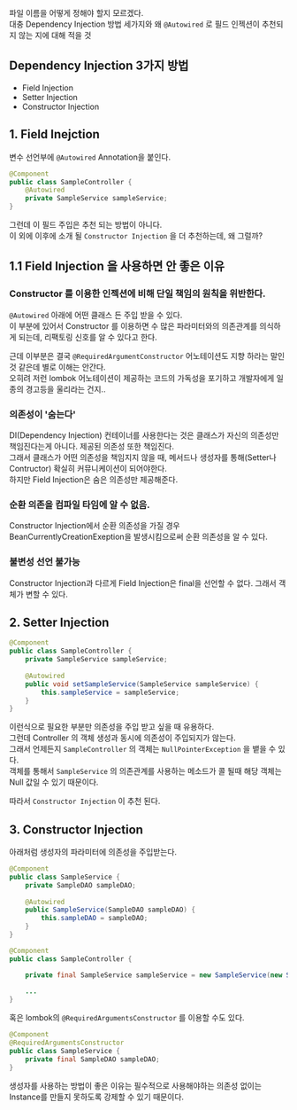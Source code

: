 
파일 이름을 어떻게 정해야 할지 모르겠다. </br>
대충 Dependency Injection 방법 세가지와 왜 `@Autowired` 로 필드 인젝션이 추천되지 않는 지에 대해 적을 것


## Dependency Injection 3가지 방법
- Field Injection
- Setter Injection
- Constructor Injection


## 1. Field Inejction

변수 선언부에 `@Autowired` Annotation을 붙인다.

```java
@Component
public class SampleController {
    @Autowired
    private SampleService sampleService;
}
```

그런데 이 필드 주입은 추천 되는 방법이 아니다. </br>
이 외에 이후에 소개 될 `Constructor Injection` 을 더 추천하는데, 왜 그럴까? </br>

## 1.1 Field Injection 을 사용하면 안 좋은 이유

### Constructor 를 이용한 인젝션에 비해 단일 책임의 원칙을 위반한다.
`@Autowired` 아래에 어떤 클래스 든 주입 받을 수 있다. </br>
이 부분에 있어서 Constructor 를 이용하면 수 많은 파라미터와의 의존관계를 의식하게 되는데, 리팩토링 신호를 알 수 있다고 한다. </br>

근데 이부분은 결국 `@RequiredArgumentConstructor` 어노테이션도 지향 하라는 말인 것 같은데 별로 이해는 안간다. </br>
오히려 저런 lombok 어노테이션이 제공하는 코드의 가독성을 포기하고 개발자에게 일종의 경고등을 울리라는 건지.. </br>

### 의존성이 '숨는다'

DI(Dependency Injection) 컨테이너를 사용한다는 것은 클래스가 자신의 의존성만 책임진다는게 아니다. 제공된 의존성 또한 책임진다. </br>
그래서 클래스가 어떤 의존성을 책임지지 않을 때, 메서드나 생성자를 통해(Setter나 Contructor) 확실히 커뮤니케이션이 되어야한다.  </br>
하지만 Field Injection은 숨은 의존성만 제공해준다. </br>


### 순환 의존을 컴파일 타임에 알 수 없음.

Constructor Injection에서 순환 의존성을 가질 경우 BeanCurrentlyCreationExeption을 발생시킴으로써 순환 의존성을 알 수 있다. </br>

### 불변성 선언 불가능 

Constructor Injection과 다르게 Field Injection은 final을 선언할 수 없다. 그래서 객체가 변할 수 있다. </br>


## 2. Setter Injection

```java
@Component
public class SampleController {
    private SampleService sampleService;
 
    @Autowired
    public void setSampleService(SampleService sampleService) {
        this.sampleService = sampleService;
    }
}
```

이런식으로 필요한 부분만 의존성을 주입 받고 싶을 때 유용하다. </br>
그런데 Controller 의 객체 생성과 동시에 의존성이 주입되지가 않는다. </br>
그래서 언제든지 `SampleController` 의 객체는 `NullPointerException` 을 뱉을 수 있다. </br>
객체를 통해서 `SampleService` 의 의존관계를 사용하는 메소드가 콜 될때 해당 객체는 Null 값일 수 있기 때문이다. </br>

따라서 `Constructor Injection` 이 추천 된다.

## 3. Constructor Injection

아래처럼 생성자의 파라미터에 의존성을 주입받는다.

```java
@Component
public class SampleService {
    private SampleDAO sampleDAO;
 
    @Autowired
    public SampleService(SampleDAO sampleDAO) {
        this.sampleDAO = sampleDAO;
    }
}

@Component
public class SampleController {

	private final SampleService sampleService = new SampleService(new SampleDAO());
    
	...
}
```

혹은 lombok의 `@RequiredArgumentsConstructor` 를 이용할 수도 있다.
```java
@Component
@RequiredArgumentsConstructor
public class SampleService {
    private final SampleDAO sampleDAO;
}
```

생성자를 사용하는 방법이 좋은 이유는 필수적으로 사용해야하는 의존성 없이는 Instance를 만들지 못하도록 강제할 수 있기 때문이다. </br>
